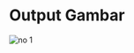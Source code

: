 # Output Gambar

![no 1](https://user-images.githubusercontent.com/88180498/135721622-2a1d011b-3db3-4d0f-afef-f4374acbceaf.PNG)
